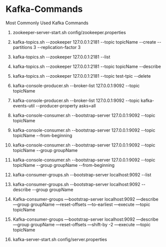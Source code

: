 # Kafka-Commands

Most Commonly Used Kafka Commands

1. zookeeper-server-start.sh config/zookeeper.properties

2. kafka-topics.sh --zookeeper 127.0.0.1:2181 --topic topicName --create --partitions 3 --replication-factor 3

3. kafka-topics.sh --zookeeper 127.0.0.1:2181 --list

4. kafka-topics.sh --zookeeper 127.0.0.1:2181 --topic topicName --describe

5. kafka-topics.sh --zookeeper 127.0.0.1:2181 --topic test-tpic --delete

6. kafka-console-producer.sh --broker-list 127.0.0.1:9092 --topic topicName

7. kafka-console-producer.sh --broker-list 127.0.0.1:9092 --topic kafka-events-util --producer-property asks=all

8. kafka-console-consumer.sh --bootstrap-server 127.0.0.1:9092 --topic topicName

9. kafka-console-consumer.sh --bootstrap-server 127.0.0.1:9092 --topic topicName --from-beginning

10. kafka-console-consumer.sh --bootstrap-server 127.0.0.1:9092 --topic topicName --group groupName

11. kafka-console-consumer.sh --bootstrap-server 127.0.0.1:9092 --topic topicName --group groupName --from-beginning

12. kafka-consumer-groups.sh --bootstrap-server localhost:9092  --list

13. kafka-consumer-groups.sh --bootstrap-server localhost:9092 --describe --group groupName

14. Kafka-consumer-groups —bootstrap-server localhost:9092 —describe —group groupName —reset-offsets —to-earliest —execute —topic topicName

15. Kafka-consumer-groups —bootstrap-server localhost:9092 —describe —group groupName —reset-offsets —shift-by -2 —execute —topic topicName

16. kafka-server-start.sh config/server.properties
